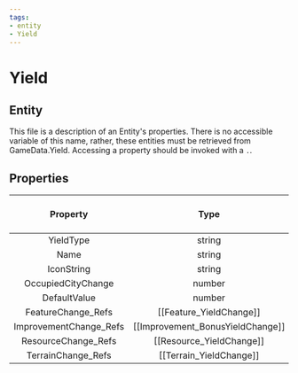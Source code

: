 ```yaml
---
tags:
- entity
- Yield
---
```

# Yield
## Entity
This file is a description of an Entity's properties. There is no accessible variable of this name, rather, these entities must be retrieved from GameData.Yield. Accessing a property should be invoked with a `.`.
## Properties
|	Property	|	Type	|	Collection Of Type?	|	May Be Nil?	|	Default	|	References	|	Key	|	Notes	|
|	:-:	|	:-:	|	:-:	|	:-:	|	:-:	|	:-:	|	:-:	|	-:	|
|	YieldType	|	string	|		|		|		|		|		|	|
|	Name	|	string	|		|		|		|		|		|	|
|	IconString	|	string	|		|		|		|		|		|	|
|	OccupiedCityChange	|	number	|		|		|	0	|		|		|	|
|	DefaultValue	|	number	|		|		|	1	|		|		|	|
|	FeatureChange_Refs	|	[[Feature_YieldChange]]	|	✓	|	✓	|		|		|		|	|
|	ImprovementChange_Refs	|	[[Improvement_BonusYieldChange]]	|	✓	|	✓	|		|		|		|	|
|	ResourceChange_Refs	|	[[Resource_YieldChange]]	|	✓	|	✓	|		|		|		|	|
|	TerrainChange_Refs	|	[[Terrain_YieldChange]]	|	✓	|	✓	|		|		|		|	|
